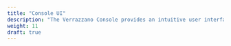```yaml
---
title: "Console UI"
description: "The Verrazzano Console provides an intuitive user interface for interacting with applications and configurations of your Verrazzano environment."
weight: 11
draft: true
---
```

